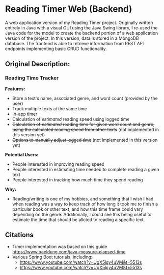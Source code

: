 # Reading Timer Web (Backend)
A web application version of my Reading Timer project. Originally written
entirely in Java with a visual GUI using the Java Swing library, I re-used the
Java code for the model to create the backend portion of a web application
version of the project. In this version, data is stored in a MongoDB database. The frontend
is able to retrieve information from REST API endpoints implementing basic CRUD functionality.

## Original Description:

### Reading Time Tracker

**Features:**
- Store a text's name, associated genre, and
  word count (provided by the user)
- Track multiple texts at the same time
- In-app timer
- Calculation of *estimated* reading speed using logged time
- ~~Calculation of *estimated* reading time for given word count and genre, using
  the calculated reading speed from other texts~~ (not implemented in this version yet)
- ~~Options to manually adjust logged time~~ (not implemented in this version yet)

**Potential Users:**

- People interested in improving reading speed
- People interested in estimating time needed to complete
  reading a given text
- People interested in tracking how much time they spend reading

**Why:**

* Reading/writing is one of my hobbies, and something that I wish
  I had when reading was a way to keep track of how long it took me to finish
  a particular book or other text, and how this time frame could vary depending on the genre.
  Additionally, I could see this being useful to estimate the time that should be alloted
  to reading a specific text.




## Citations

* Timer implementation was based on this guide https://www.baeldung.com/java-measure-elapsed-time
* Various Spring Boot tutorials, including:
  * https://www.youtube.com/watch?v=UgX5lgv4uVM&t=5513s
  * https://www.youtube.com/watch?v=UgX5lgv4uVM&t=5513s



